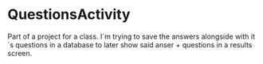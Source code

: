 # QuestionsActivity
Part of a project for a class.
I´m trying to save the answers alongside with it´s questions in a database to later show said anser + questions in a results screen.

